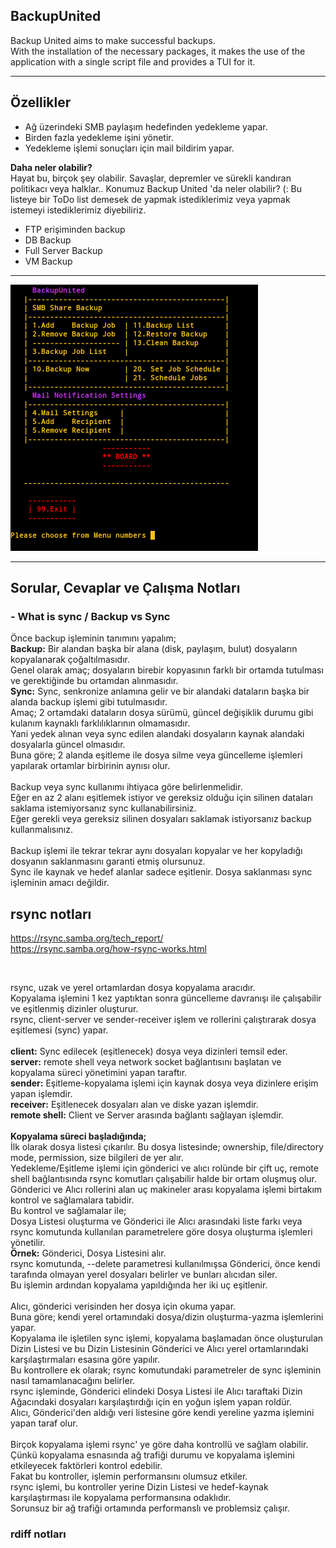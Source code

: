 ## BackupUnited

Backup United aims to make successful backups.<br>
With the installation of the necessary packages, it makes the use of the application with a single script file and provides a TUI for it.<br>

---

## Özellikler
- Ağ üzerindeki SMB paylaşım hedefinden yedekleme yapar.
- Birden fazla yedekleme işini yönetir.
- Yedekleme işlemi sonuçları için mail bildirim yapar.

**Daha neler olabilir?**<br>
Hayat bu, birçok şey olabilir. Savaşlar, depremler ve sürekli kandıran politikacı veya halklar..
Konumuz Backup United 'da neler olabilir? (:
Bu listeye bir ToDo list demesek de yapmak istediklerimiz veya yapmak istemeyi istediklerimiz diyebiliriz.
- FTP erişiminden backup
- DB Backup
- Full Server Backup
- VM Backup

---

![alt text](images/BackupUnited-Menu-2.png "BackupUnited TUI")

---

## Sorular, Cevaplar ve Çalışma Notları
### - What is sync / Backup vs Sync <br>
Önce backup işleminin tanımını yapalım;<br>
**Backup:** Bir alandan başka bir alana (disk, paylaşım, bulut) dosyaların kopyalanarak çoğaltılmasıdır.<br>
Genel olarak amaç; dosyaların birebir kopyasının farklı bir ortamda tutulması ve gerektiğinde bu ortamdan alınmasıdır.<br>
**Sync:** Sync, senkronize anlamına gelir ve bir alandaki dataların başka bir alanda backup işlemi gibi tutulmasıdır.<br>
Amaç; 2 ortamdaki dataların dosya sürümü, güncel değişiklik durumu gibi kulanım kaynaklı farklılıklarının olmamasıdır.<br>
Yani yedek alınan veya sync edilen alandaki dosyaların kaynak alandaki dosyalarla güncel olmasıdır.<br>
Buna göre; 2 alanda eşitleme ile dosya silme veya güncelleme işlemleri yapılarak ortamlar birbirinin aynısı olur.<br>
<br>
Backup veya sync kullanımı ihtiyaca göre belirlenmelidir.<br>
Eğer en az 2 alanı eşitlemek istiyor ve gereksiz olduğu için silinen dataları saklama istemiyorsanız sync kullanabilirsiniz.<br>
Eğer gerekli veya gereksiz silinen dosyaları saklamak istiyorsanız backup kullanmalısınız.<br>
<br>
Backup işlemi ile tekrar tekrar aynı dosyaları kopyalar ve her kopyladığı dosyanın saklanmasını garanti etmiş olursunuz.<br>
Sync ile kaynak ve hedef alanlar sadece eşitlenir. Dosya saklanması sync işleminin amacı değildir.<br>

## rsync notları
https://rsync.samba.org/tech_report/ <br>
https://rsync.samba.org/how-rsync-works.html

<br>

rsync, uzak ve yerel ortamlardan dosya kopyalama aracıdır.<br>
Kopyalama işlemini 1 kez yaptıktan sonra güncelleme davranışı ile çalışabilir ve eşitlenmiş dizinler oluşturur.<br>
rsync, client-server ve sender-receiver işlem ve rollerini çalıştırarak dosya eşitlemesi (sync) yapar.<br>
<br>
**client:** Sync edilecek (eşitlenecek) dosya veya dizinleri temsil eder.<br>
**server:** remote shell veya network socket bağlantısını başlatan ve kopyalama süreci yönetimini yapan taraftır.<br>
**sender:** Eşitleme-kopyalama işlemi için kaynak dosya veya dizinlere erişim yapan işlemdir.<br>
**receiver:** Eşitlenecek dosyaları alan ve diske yazan işlemdir.<br>
**remote shell:** Client ve Server arasında bağlantı sağlayan işlemdir.<br>
<br>
**Kopyalama süreci başladığında;**<br>
İlk olarak dosya listesi çıkarılır. Bu dosya listesinde; ownership, file/directory mode, permission, size bilgileri de yer alır.<br>
Yedekleme/Eşitleme işlemi için gönderici ve alıcı rolünde bir çift uç, remote shell bağlantısında rsync komutları çalışabilir halde bir ortam oluşmuş olur.<br>
Gönderici ve Alıcı rollerini alan uç makineler arası kopyalama işlemi birtakım kontrol ve sağlamalara tabidir.<br>
Bu kontrol ve sağlamalar ile;<br>
Dosya Listesi oluşturma ve Gönderici ile Alıcı arasındaki liste farkı veya rsync komutunda kullanılan parametrelere göre dosya oluşturma işlemleri yönetilir.<br>
**Örnek:**
Gönderici, Dosya Listesini alır.<br>
rsync komutunda, --delete parametresi kullanılmışsa Gönderici, önce kendi tarafında olmayan yerel dosyaları belirler ve bunları alıcıdan siler.<br>
Bu işlemin ardından kopyalama yapıldığında her iki uç eşitlenir.<br>
<br>
Alıcı, gönderici verisinden her dosya için okuma yapar.<br>
Buna göre; kendi yerel ortamındaki dosya/dizin oluşturma-yazma işlemlerini yapar.<br>
Kopyalama ile işletilen sync işlemi, kopyalama başlamadan önce oluşturulan Dizin Listesi ve bu Dizin Listesinin Gönderici ve Alıcı yerel ortamlarındaki<br>
karşılaştırmaları esasına göre yapılır.<br>
Bu kontrollere ek olarak; rsync komutundaki parametreler de sync işleminin nasıl tamamlanacağını belirler.<br>
rsync işleminde, Gönderici elindeki Dosya Listesi ile Alıcı taraftaki Dizin Ağacındaki dosyaları karşılaştırdığı için en yoğun işlem yapan roldür.<br>
Alıcı, Gönderici'den aldığı veri listesine göre kendi yereline yazma işlemini yapan taraf olur.<br>
<br>
Birçok kopyalama işlemi rsync' ye göre daha kontrollü ve sağlam olabilir.<br>
Çünkü kopyalama esnasında ağ trafiği durumu ve kopyalama işlemini etkileyecek faktörleri kontrol edebilir.<br>
Fakat bu kontroller, işlemin performansını olumsuz etkiler.<br>
rsync işlemi, bu kontroller yerine Dizin Listesi ve hedef-kaynak karşılaştırması ile kopyalama performansına odaklıdır.<br>
Sorunsuz bir ağ trafiği ortamında performanslı ve problemsiz çalışır.<br>

### rdiff notları

